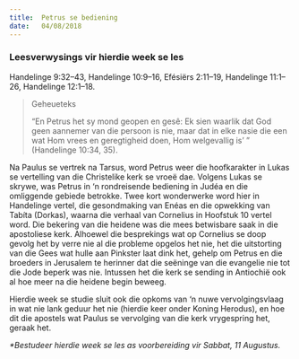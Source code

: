 ```yaml
---
title:  Petrus se bediening
date:   04/08/2018
---
```


### Leesverwysings vir hierdie week se les
Handelinge 9:32–43, Handelinge 10:9–16, Efésiërs 2:11–19, Handelinge 11:1–26, Handelinge 12:1–18.

> <p>Geheueteks</p>
> “En Petrus het sy mond geopen en gesê: Ek sien waarlik dat God geen aannemer van die persoon is nie, maar dat in elke nasie die een wat Hom vrees en geregtigheid doen, Hom welgevallig is’ ” (Handelinge 10:34, 35).

Na Paulus se vertrek na Tarsus, word Petrus weer die hoofkarakter in Lukas se vertelling van die Christelike kerk se vroeë dae. Volgens Lukas se skrywe, was Petrus in ‘n rondreisende bediening in Judéa en die omliggende gebiede betrokke. Twee kort wonderwerke word hier in Handelinge vertel, die gesondmaking van Enéas en die opwekking van Tabíta (Dorkas), waarna die verhaal van Cornelius in Hoofstuk 10 vertel word. Die bekering van die heidene was die mees betwisbare saak in die apostoliese kerk. Alhoewel die besprekings wat op Cornelius se doop gevolg het by verre nie al die probleme opgelos het nie, het die uitstorting van die Gees wat hulle aan Pinkster laat dink het, gehelp om Petrus en die broeders in Jerusalem te herinner dat die seëninge van die evangelie nie tot die Jode beperk was nie. Intussen het die kerk se sending in Antiochië ook al hoe meer na die heidene begin beweeg.

Hierdie week se studie sluit ook die opkoms van ‘n nuwe vervolgingsvlaag in wat nie lank geduur het nie (hierdie keer onder Koning Herodus), en hoe dit die apostels wat Paulus se vervolging van die kerk vrygespring het, geraak het.

_*Bestudeer hierdie week se les as voorbereiding vir Sabbat, 11 Augustus._